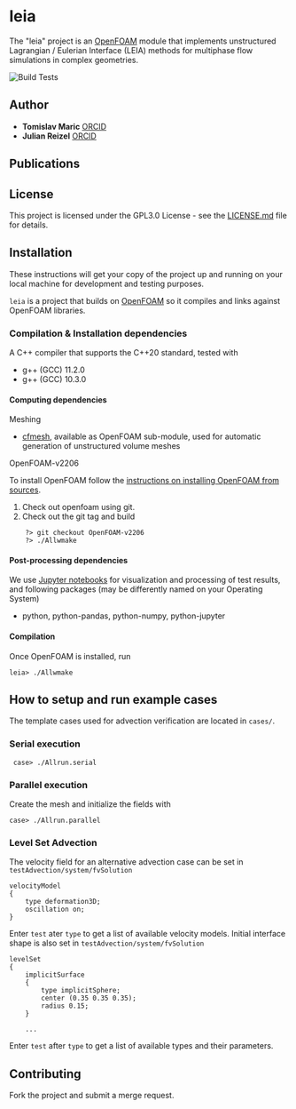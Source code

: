 # leia 

The "leia" project is an [OpenFOAM](https://develop.openfoam.com/Development/openfoam) module that implements unstructured Lagrangian / Eulerian Interface (LEIA) methods for multiphase flow simulations in complex geometries.

![Build Tests](https://github.com/tmaric/leia/actions/workflows/ci.yml/badge.svg)

## Author

* **Tomislav Maric** [ORCID](https://orcid.org/0000-0001-8970-1185)
* **Julian Reizel** [ORCID](https://orcid.org/0000-0002-3787-0283)

## Publications 

## License

This project is licensed under the GPL3.0 License - see the [LICENSE.md](LICENSE.md) file for details.

## Installation

These instructions will get your copy of the project up and running on your local machine for development and testing purposes. 

`leia` is a project that builds on [OpenFOAM](https://develop.openfoam.com/Development/openfoam) so it compiles and links against OpenFOAM libraries.  

### Compilation & Installation dependencies 

A C++ compiler that supports the C++20 standard, tested with 

* g++ (GCC) 11.2.0
* g++ (GCC) 10.3.0

#### Computing dependencies

Meshing 

* [cfmesh](https://cfmesh.com/cfmesh/), available as OpenFOAM sub-module, used for automatic generation of unstructured volume meshes

OpenFOAM-v2206

To install OpenFOAM follow the [instructions on installing OpenFOAM from sources](https://develop.openfoam.com/Development/openfoam/). 

1. Check out openfoam using git. 
2. Check out the git tag and build

```
    ?> git checkout OpenFOAM-v2206
    ?> ./Allwmake
```

#### Post-processing dependencies

We use [Jupyter notebooks](https://jupyter.org/) for visualization and processing of test results, and following packages (may be differently named on your Operating System) 

* python, python-pandas, python-numpy, python-jupyter

#### Compilation 

Once OpenFOAM is installed, run

```
leia> ./Allwmake  
```

## How to setup and run example cases

The template cases used for advection verification are located in `cases/`.   

### Serial execution


```
 case> ./Allrun.serial
```

### Parallel execution

Create the mesh and initialize the fields with 

```
case> ./Allrun.parallel
```

### Level Set Advection  

The velocity field for an alternative advection case can be set in `testAdvection/system/fvSolution`

```
velocityModel
{
    type deformation3D; 
    oscillation on;
}
```

Enter `test` ater `type` to get a list of available velocity models. Initial interface shape is also set in `testAdvection/system/fvSolution`


```
levelSet
{
    implicitSurface 
    {
        type implicitSphere; 
        center (0.35 0.35 0.35); 
        radius 0.15;
    }

    ...
```

Enter `test` after `type` to get a list of available types and their parameters.

## Contributing

Fork the project and submit a merge request.

